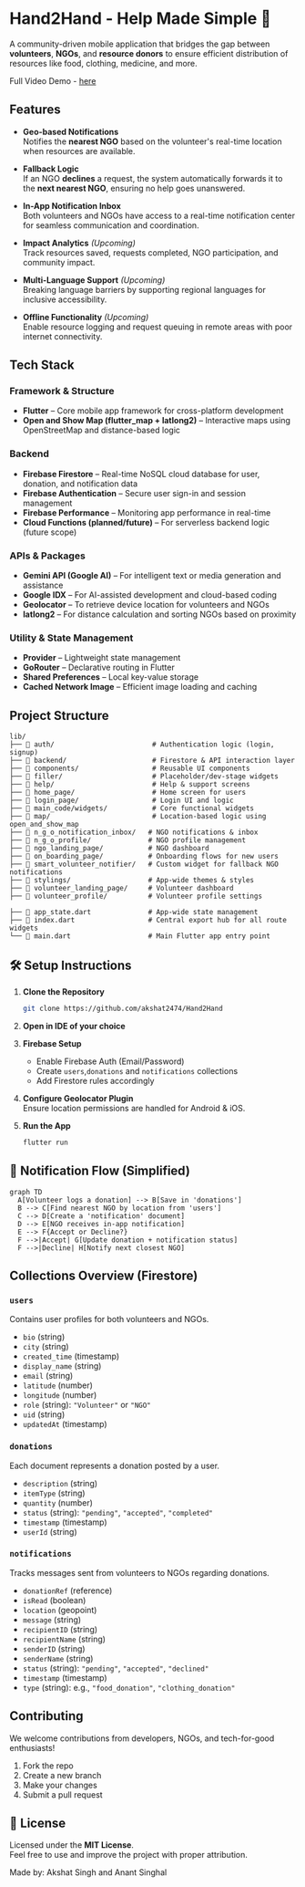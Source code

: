# Hand2Hand - Help Made Simple 💚

A community-driven mobile application that bridges the gap between **volunteers**, **NGOs**, and **resource donors** to ensure efficient distribution of resources like food, clothing, medicine, and more.

Full Video Demo - [here](https://www.youtube.com/watch?v=sCJ4t4LdRHg)

##  Features

-  **Geo-based Notifications**  
  Notifies the **nearest NGO** based on the volunteer's real-time location when resources are available.

-  **Fallback Logic**  
  If an NGO **declines** a request, the system automatically forwards it to the **next nearest NGO**, ensuring no help goes unanswered.

-  **In-App Notification Inbox**  
  Both volunteers and NGOs have access to a real-time notification center for seamless communication and coordination.

-  **Impact Analytics** *(Upcoming)*  
  Track resources saved, requests completed, NGO participation, and community impact.

-  **Multi-Language Support** *(Upcoming)*  
  Breaking language barriers by supporting regional languages for inclusive accessibility.

-  **Offline Functionality** *(Upcoming)*  
  Enable resource logging and request queuing in remote areas with poor internet connectivity.


## Tech Stack

### Framework & Structure
- **Flutter** – Core mobile app framework for cross-platform development   
- **Open and Show Map (flutter_map + latlong2)** – Interactive maps using OpenStreetMap and distance-based logic 

### Backend
- **Firebase Firestore** – Real-time NoSQL cloud database for user, donation, and notification data  
- **Firebase Authentication** – Secure user sign-in and session management
- **Firebase Performance** – Monitoring app performance in real-time  
- **Cloud Functions (planned/future)** – For serverless backend logic (future scope)

### APIs & Packages
- **Gemini API (Google AI)** – For intelligent text or media generation and assistance  
- **Google IDX** – For AI-assisted development and cloud-based coding  
- **Geolocator** – To retrieve device location for volunteers and NGOs  
- **latlong2** – For distance calculation and sorting NGOs based on proximity

###  Utility & State Management
- **Provider** – Lightweight state management  
- **GoRouter** – Declarative routing in Flutter  
- **Shared Preferences** – Local key-value storage  
- **Cached Network Image** – Efficient image loading and caching
  

##  Project Structure

```
lib/
├── 📂 auth/                        # Authentication logic (login, signup)
├── 📂 backend/                     # Firestore & API interaction layer
├── 📂 components/                  # Reusable UI components
├── 📂 filler/                      # Placeholder/dev-stage widgets
├── 📂 help/                        # Help & support screens
├── 📂 home_page/                   # Home screen for users
├── 📂 login_page/                  # Login UI and logic
├── 📂 main_code/widgets/           # Core functional widgets
├── 📂 map/                         # Location-based logic using open_and_show_map
├── 📂 n_g_o_notification_inbox/   # NGO notifications & inbox
├── 📂 n_g_o_profile/              # NGO profile management
├── 📂 ngo_landing_page/           # NGO dashboard
├── 📂 on_boarding_page/           # Onboarding flows for new users
├── 📂 smart_volunteer_notifier/   # Custom widget for fallback NGO notifications
├── 📂 stylings/                   # App-wide themes & styles
├── 📂 volunteer_landing_page/     # Volunteer dashboard
├── 📂 volunteer_profile/          # Volunteer profile settings

├── 📄 app_state.dart              # App-wide state management
├── 📄 index.dart                  # Central export hub for all route widgets
└── 📄 main.dart                   # Main Flutter app entry point

```

## 🛠 Setup Instructions

1. **Clone the Repository**  
   ```bash
   git clone https://github.com/akshat2474/Hand2Hand
   ```

2. **Open in IDE of your choice**  

3. **Firebase Setup**
   - Enable Firebase Auth (Email/Password)
   - Create `users`,`donations` and `notifications` collections
   - Add Firestore rules accordingly

4. **Configure Geolocator Plugin**  
   Ensure location permissions are handled for Android & iOS.

5. **Run the App**
   ```bash
   flutter run
   ```

## 🔄 Notification Flow (Simplified)

```mermaid
graph TD
  A[Volunteer logs a donation] --> B[Save in 'donations']
  B --> C[Find nearest NGO by location from 'users']
  C --> D[Create a 'notification' document]
  D --> E[NGO receives in-app notification]
  E --> F{Accept or Decline?}
  F -->|Accept| G[Update donation + notification status]
  F -->|Decline| H[Notify next closest NGO]
```

##  Collections Overview (Firestore)

###  `users`

Contains user profiles for both volunteers and NGOs.

- `bio` (string)  
- `city` (string)  
- `created_time` (timestamp)  
- `display_name` (string)  
- `email` (string)  
- `latitude` (number)  
- `longitude` (number)  
- `role` (string): `"Volunteer"` or `"NGO"`  
- `uid` (string)  
- `updatedAt` (timestamp)


###  `donations`

Each document represents a donation posted by a user.

- `description` (string)  
- `itemType` (string)  
- `quantity` (number)  
- `status` (string): `"pending"`, `"accepted"`, `"completed"`  
- `timestamp` (timestamp)  
- `userId` (string)


###  `notifications`

Tracks messages sent from volunteers to NGOs regarding donations.

- `donationRef` (reference)  
- `isRead` (boolean)  
- `location` (geopoint)  
- `message` (string)  
- `recipientID` (string)  
- `recipientName` (string)  
- `senderID` (string)  
- `senderName` (string)  
- `status` (string): `"pending"`, `"accepted"`, `"declined"`  
- `timestamp` (timestamp)  
- `type` (string): e.g., `"food_donation"`, `"clothing_donation"`

## Contributing

We welcome contributions from developers, NGOs, and tech-for-good enthusiasts!

1. Fork the repo  
2. Create a new branch  
3. Make your changes  
4. Submit a pull request

## 📄 License

Licensed under the **MIT License**.  
Feel free to use and improve the project with proper attribution.

Made by: Akshat Singh and Anant Singhal


